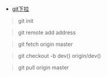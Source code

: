 * [git下拉](https://blog.csdn.net/carfge/article/details/79691360)

>git init

>git remote add address

>git fetch origin master

>git checkout -b dev() origin/dev()

>git pull origin master
